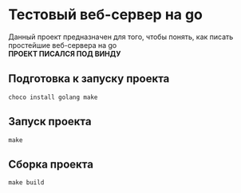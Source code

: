 # Тестовый веб-сервер на go
Данный проект предназначен для того, чтобы понять, как писать простейшие веб-сервера на go <br>
<b>ПРОЕКТ ПИСАЛСЯ ПОД ВИНДУ</b>

## Подготовка к запуску проекта
```
choco install golang make
```

## Запуск проекта
```
make
```

## Сборка проекта
```
make build
```
